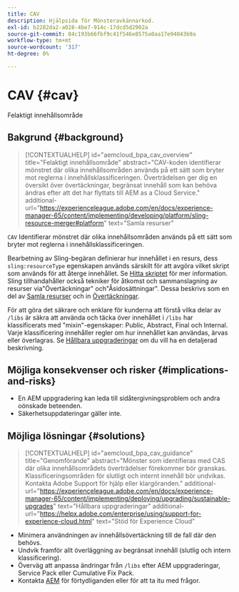 ```yaml
---
title: CAV
description: Hjälpsida för Mönsteravkännarkod.
exl-id: b2282da2-a028-4be7-914c-17dcd5d2902a
source-git-commit: 84c193b66fbf9c41f546e8575a0aa17e94043b9a
workflow-type: tm+mt
source-wordcount: '317'
ht-degree: 0%

---
```


# CAV {#cav}

Felaktigt innehållsområde

## Bakgrund {#background}

>[!CONTEXTUALHELP]
>id="aemcloud_bpa_cav_overview"
>title="Felaktigt innehållsområde"
>abstract="CAV-koden identifierar mönstret där olika innehållsområden används på ett sätt som bryter mot reglerna i innehållsklassificeringen. Överträdelsen ger dig en översikt över övertäckningar, begränsat innehåll som kan behöva ändras efter att det har flyttats till AEM as a Cloud Service."
>additional-url="https://experienceleague.adobe.com/en/docs/experience-manager-65/content/implementing/developing/platform/sling-resource-merger#platform" text="Samla resurser"

`CAV` Identifierar mönstret där olika innehållsområden används på ett sätt som bryter mot reglerna i innehållsklassificeringen.

Bearbetning av Sling-begäran definierar hur innehållet i en resurs, dess `sling:resourceType` egenskapen används särskilt för att avgöra vilket skript som används för att återge innehållet. Se [Hitta skriptet](https://experienceleague.adobe.com/en/docs/experience-manager-65/content/implementing/developing/introduction/the-basics#locating-the-script) för mer information. Sling tillhandahåller också tekniker för åtkomst och sammanslagning av resurser via&quot;Övertäckningar&quot; och&quot;Åsidosättningar&quot;. Dessa beskrivs som en del av [Samla resurser](https://experienceleague.adobe.com/en/docs/experience-manager-65/content/implementing/developing/platform/sling-resource-merger) och in [Övertäckningar](https://experienceleague.adobe.com/en/docs/experience-manager-65/content/implementing/developing/platform/overlays).

För att göra det säkrare och enklare för kunderna att förstå vilka delar av `/libs` är säkra att använda och täcka över innehållet i `/libs` har klassificerats med &quot;mixin&quot;-egenskaper: Public, Abstract, Final och Internal. Varje klassificering innehåller regler om hur innehållet kan användas, ärvas eller överlagras. Se [Hållbara uppgraderingar](https://experienceleague.adobe.com/en/docs/experience-manager-65/content/implementing/deploying/upgrading/sustainable-upgrades) om du vill ha en detaljerad beskrivning.

## Möjliga konsekvenser och risker {#implications-and-risks}

* En AEM uppgradering kan leda till sidåtergivningsproblem och andra oönskade beteenden.
* Säkerhetsuppdateringar gäller inte.

## Möjliga lösningar {#solutions}

>[!CONTEXTUALHELP]
>id="aemcloud_bpa_cav_guidance"
>title="Genomförande"
>abstract="Mönster som identifieras med CAS där olika innehållsområdets överträdelser förekommer bör granskas. Klassificeringsområden för slutligt och internt innehåll bör undvikas. Kontakta Adobe Support för hjälp eller klargöranden."
>additional-url="https://experienceleague.adobe.com/en/docs/experience-manager-65/content/implementing/deploying/upgrading/sustainable-upgrades" text="Hållbara uppgraderingar"
>additional-url="https://helpx.adobe.com/enterprise/using/support-for-experience-cloud.html" text="Stöd för Experience Cloud"

* Minimera användningen av innehållsövertäckning till de fall där den behövs.
* Undvik framför allt överläggning av begränsat innehåll (slutlig och intern klassificering).
* Överväg att anpassa ändringar från `/libs` efter AEM uppgraderingar, Service Pack eller Cumulative Fix Pack.
* Kontakta [AEM](https://helpx.adobe.com/enterprise/using/support-for-experience-cloud.html) för förtydliganden eller för att ta itu med frågor.

